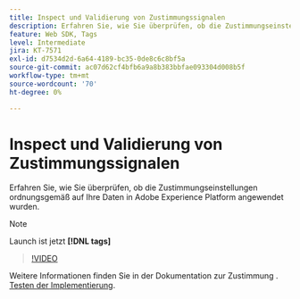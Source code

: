 ```yaml
---
title: Inspect und Validierung von Zustimmungssignalen
description: Erfahren Sie, wie Sie überprüfen, ob die Zustimmungseinstellungen ordnungsgemäß auf Ihre Daten in Adobe Experience Platform angewendet wurden.
feature: Web SDK, Tags
level: Intermediate
jira: KT-7571
exl-id: d7534d2d-6a64-4189-bc35-0de8c6c8bf5a
source-git-commit: ac07d62cf4bfb6a9a8b383bbfae093304d008b5f
workflow-type: tm+mt
source-wordcount: '70'
ht-degree: 0%

---
```


# Inspect und Validierung von Zustimmungssignalen

Erfahren Sie, wie Sie überprüfen, ob die Zustimmungseinstellungen ordnungsgemäß auf Ihre Daten in Adobe Experience Platform angewendet wurden.


>[!NOTE]
>
> Launch ist jetzt **[!DNL tags]**

>[!VIDEO](https://video.tv.adobe.com/v/332696/?quality=12&learn=on)

Weitere Informationen finden Sie in der Dokumentation zur Zustimmung . [Testen der Implementierung](https://experienceleague.adobe.com/docs/experience-platform/landing/governance-privacy-security/consent/adobe/overview.html?lang=en#test-implementation).
